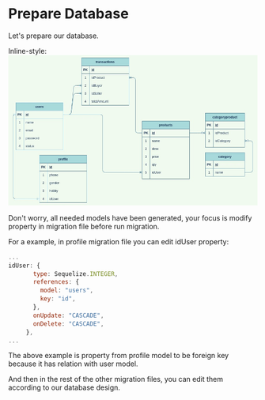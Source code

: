 # Prepare Database

Let's prepare our database.

Inline-style:  
![alt text](https://github.com/DumbwaysDotId/query-with-orm-and-relation-template/blob/5.prepare-database/database_design.jpg "Database Design")

Don't worry, all needed models have been generated, your focus is modify property in migration file before run migration.

For a example, in profile migration file you can edit idUser property:  
```javascript
...
idUser: {
       type: Sequelize.INTEGER,
       references: {
         model: "users",
         key: "id",
       },
       onUpdate: "CASCADE",
       onDelete: "CASCADE",
     },
...
```  
The above example is property from profile model to be foreign key because it has relation with user model.

And then in the rest of the other migration files, you can edit them according to our database design. 

